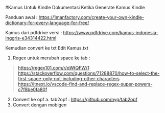 #Kamus Untuk Kindle
Dokumentasi Ketika Generate Kamus Kindle

Panduan awal : https://1manfactory.com/create-your-own-kindle-dictionary-for-every-language-for-free/

Kamus dari pdfdrive versi : https://www.pdfdrive.com/kamus-indonesia-inggris-e34314422.html
    
Kemudian convert ke txt 
Edit Kamus.txt
1. Regex untuk merubah space ke tab : 
> https://regex101.com/r/qWtQFW/1
> https://stackoverflow.com/questions/71288870/how-to-select-the-first-space-only-not-including-other-characters
> https://itnext.io/vscode-find-and-replace-regex-super-powers-c7f8be0fa80f
2. Convert ke opf
a. tab2opf : https://github.com/nyg/tab2opf
3. Convert dengan mobigen
      


